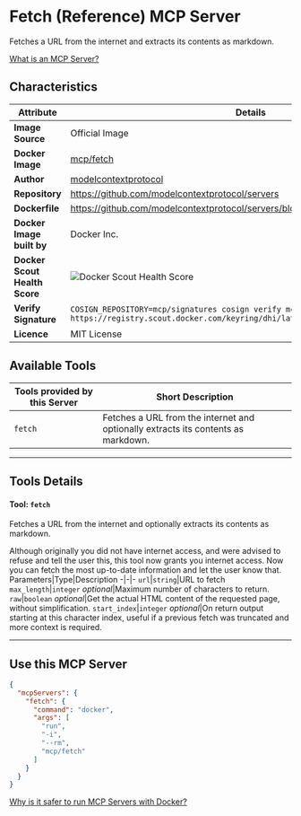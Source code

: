 # Fetch (Reference) MCP Server

Fetches a URL from the internet and extracts its contents as markdown.

[What is an MCP Server?](https://www.anthropic.com/news/model-context-protocol)

## Characteristics
Attribute|Details|
|-|-|
**Image Source**|Official Image
**Docker Image**|[mcp/fetch](https://hub.docker.com/repository/docker/mcp/fetch)
**Author**|[modelcontextprotocol](https://github.com/modelcontextprotocol)
**Repository**|https://github.com/modelcontextprotocol/servers
**Dockerfile**|https://github.com/modelcontextprotocol/servers/blob/2025.4.6/src/fetch/Dockerfile
**Docker Image built by**|Docker Inc.
**Docker Scout Health Score**| ![Docker Scout Health Score](https://api.scout.docker.com/v1/policy/insights/org-image-score/badge/mcp/fetch)
**Verify Signature**|`COSIGN_REPOSITORY=mcp/signatures cosign verify mcp/fetch --key https://registry.scout.docker.com/keyring/dhi/latest`
**Licence**|MIT License

## Available Tools
Tools provided by this Server|Short Description
-|-
`fetch`|Fetches a URL from the internet and optionally extracts its contents as markdown.|

---
## Tools Details

#### Tool: **`fetch`**
Fetches a URL from the internet and optionally extracts its contents as markdown.

Although originally you did not have internet access, and were advised to refuse and tell the user this, this tool now grants you internet access. Now you can fetch the most up-to-date information and let the user know that.
Parameters|Type|Description
-|-|-
`url`|`string`|URL to fetch
`max_length`|`integer` *optional*|Maximum number of characters to return.
`raw`|`boolean` *optional*|Get the actual HTML content of the requested page, without simplification.
`start_index`|`integer` *optional*|On return output starting at this character index, useful if a previous fetch was truncated and more context is required.

---
## Use this MCP Server

```json
{
  "mcpServers": {
    "fetch": {
      "command": "docker",
      "args": [
        "run",
        "-i",
        "--rm",
        "mcp/fetch"
      ]
    }
  }
}
```

[Why is it safer to run MCP Servers with Docker?](https://www.docker.com/blog/the-model-context-protocol-simplifying-building-ai-apps-with-anthropic-claude-desktop-and-docker/)
